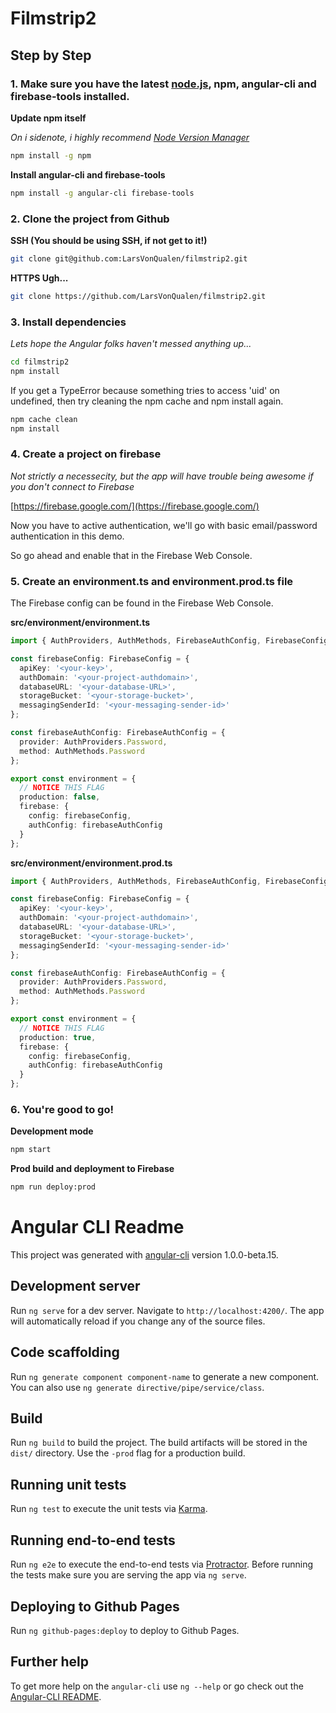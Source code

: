 # Filmstrip2

## Step by Step

### 1. Make sure you have the latest [node.js](https://nodejs.org), npm, angular-cli and firebase-tools installed.

**Update npm itself**

*On i sidenote, i highly recommend [Node Version Manager](https://github.com/creationix/nvm)*
```bash
npm install -g npm
```

**Install angular-cli and firebase-tools**
```bash
npm install -g angular-cli firebase-tools
```

### 2. Clone the project from Github

**SSH (You should be using SSH, if not get to it!)**
```bash
git clone git@github.com:LarsVonQualen/filmstrip2.git
```

**HTTPS Ugh...**
```bash
git clone https://github.com/LarsVonQualen/filmstrip2.git
```

### 3. Install dependencies

*Lets hope the Angular folks haven't messed anything up...*

```bash
cd filmstrip2
npm install
```

If you get a TypeError because something tries to access 'uid' on undefined, then try cleaning the npm cache and npm install again.

```bash
npm cache clean
npm install
```

### 4. Create a project on firebase

*Not strictly a necessecity, but the app will have trouble being awesome if you don't connect to Firebase*

[https://firebase.google.com/](https://firebase.google.com/)

Now you have to active authentication, we'll go with basic email/password authentication in this demo.

So go ahead and enable that in the Firebase Web Console.

### 5. Create an environment.ts and environment.prod.ts file

The Firebase config can be found in the Firebase Web Console.

**src/environment/environment.ts**
```typescript
import { AuthProviders, AuthMethods, FirebaseAuthConfig, FirebaseConfig } from 'angularfire2';

const firebaseConfig: FirebaseConfig = {
  apiKey: '<your-key>',
  authDomain: '<your-project-authdomain>',
  databaseURL: '<your-database-URL>',
  storageBucket: '<your-storage-bucket>',
  messagingSenderId: '<your-messaging-sender-id>'
};

const firebaseAuthConfig: FirebaseAuthConfig = {
  provider: AuthProviders.Password,
  method: AuthMethods.Password
};

export const environment = {
  // NOTICE THIS FLAG
  production: false,
  firebase: {
    config: firebaseConfig,
    authConfig: firebaseAuthConfig
  }
};
```

**src/environment/environment.prod.ts**
```typescript
import { AuthProviders, AuthMethods, FirebaseAuthConfig, FirebaseConfig } from 'angularfire2';

const firebaseConfig: FirebaseConfig = {
  apiKey: '<your-key>',
  authDomain: '<your-project-authdomain>',
  databaseURL: '<your-database-URL>',
  storageBucket: '<your-storage-bucket>',
  messagingSenderId: '<your-messaging-sender-id>'
};

const firebaseAuthConfig: FirebaseAuthConfig = {
  provider: AuthProviders.Password,
  method: AuthMethods.Password
};

export const environment = {
  // NOTICE THIS FLAG
  production: true,
  firebase: {
    config: firebaseConfig,
    authConfig: firebaseAuthConfig
  }
};
```

### 6. You're good to go!

**Development mode**
```bash
npm start
```

**Prod build and deployment to Firebase**
```bash
npm run deploy:prod
```

# Angular CLI Readme

This project was generated with [angular-cli](https://github.com/angular/angular-cli) version 1.0.0-beta.15.

## Development server
Run `ng serve` for a dev server. Navigate to `http://localhost:4200/`. The app will automatically reload if you change any of the source files.

## Code scaffolding

Run `ng generate component component-name` to generate a new component. You can also use `ng generate directive/pipe/service/class`.

## Build

Run `ng build` to build the project. The build artifacts will be stored in the `dist/` directory. Use the `-prod` flag for a production build.

## Running unit tests

Run `ng test` to execute the unit tests via [Karma](https://karma-runner.github.io).

## Running end-to-end tests

Run `ng e2e` to execute the end-to-end tests via [Protractor](http://www.protractortest.org/). 
Before running the tests make sure you are serving the app via `ng serve`.

## Deploying to Github Pages

Run `ng github-pages:deploy` to deploy to Github Pages.

## Further help

To get more help on the `angular-cli` use `ng --help` or go check out the [Angular-CLI README](https://github.com/angular/angular-cli/blob/master/README.md).
